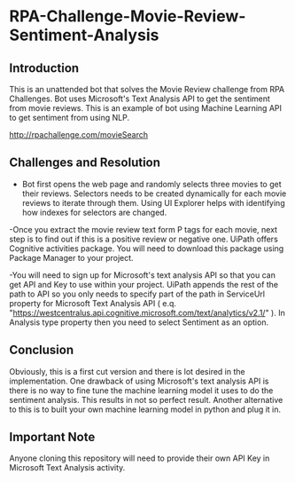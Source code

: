 # RPA-Challenge-Movie-Review-Sentiment-Analysis
## Introduction

This is an unattended bot that solves the Movie Review challenge from RPA Challenges. Bot uses Microsoft's Text Analysis API to get the sentiment from movie reviews. This is an example of bot using Machine Learning API to get sentiment from using NLP. 

http://rpachallenge.com/movieSearch

## Challenges and Resolution

- Bot first opens the web page and randomly selects three movies to get their reviews. Selectors needs to be created  dynamically for each movie reviews to iterate through them. Using UI Explorer helps with identifying how indexes for selectors are changed. 

-Once you extract the movie review text form  P tags for each movie, next step is to find out if this is a positive review or negative  one. UiPath offers Cognitive activities package. You will need to download this package using Package Manager to your project.

-You will need to sign up for  Microsoft's text analysis API so that you can get API and Key to use within your project. UiPath appends the rest of the path to API so you only needs to specify part of the path in ServiceUrl property for Microsoft Text Analysis API ( e.q. "https://westcentralus.api.cognitive.microsoft.com/text/analytics/v2.1/" ). In Analysis type property then you need to select Sentiment as an option.    

## Conclusion

Obviously, this is a first cut version and there is lot desired in the implementation. One drawback of using Microsoft's text analysis API is there is no way to fine tune the machine learning model it uses to do the sentiment analysis. This results in not so perfect result. Another alternative to this is to built your  own machine learning model in python and plug it in.  

## Important Note

Anyone cloning this repository will need to provide their own API Key in Microsoft Text Analysis activity.  